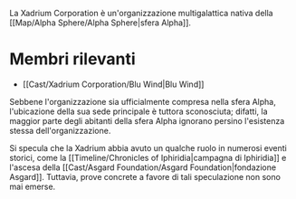 La Xadrium Corporation è un'organizzazione multigalattica nativa della [[Map/Alpha Sphere/Alpha Sphere|sfera Alpha]].

# Membri rilevanti

- [[Cast/Xadrium Corporation/Blu Wind|Blu Wind]]

Sebbene l'organizzazione sia ufficialmente compresa nella sfera Alpha, l'ubicazione della sua sede principale è tuttora sconosciuta; difatti, la maggior parte degli abitanti della sfera Alpha ignorano persino l'esistenza stessa dell'organizzazione.

Si specula che la Xadrium abbia avuto un qualche ruolo in numerosi eventi storici, come la [[Timeline/Chronicles of Iphiridia|campagna di Iphiridia]] e l'ascesa della [[Cast/Asgard Foundation/Asgard Foundation|fondazione Asgard]]. Tuttavia, prove concrete a favore di tali speculazione non sono mai emerse.